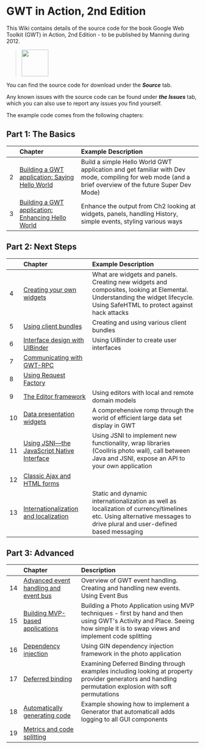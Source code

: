 # GWT in Action, 2nd Edition #
This Wiki contains details of the source code for the book Google Web Toolkit (GWT) in Action, 2nd Edition - to be published by Manning during 2012.

<a href='http://www.manning.com/tacy'>
<blockquote><img src='http://gwtinaction2.googlecode.com/svn/wiki/images/tacy_cover150.jpeg' width='70px' />
</a></blockquote>

You can find the source code for download under the **_Source_** tab.

Any known issues with the source code can be found under **_the Issues_** tab, which you can also use to report any issues you find yourself.

The example code comes from the following chapters:



## Part 1: The Basics ##
|  | **Chapter** | **Example Description** |
|:-|:------------|:------------------------|
|  2 | [Building a GWT application: Saying Hello World](BasicApp.md) | Build a simple Hello World GWT application and get familiar with Dev mode, compiling for web mode (and a brief overview of the future Super Dev Mode)|
| 3| [Building a GWT application: Enhancing Hello World](EnhancingApp.md) | Enhance the output from Ch2 looking at widgets, panels, handling History, simple events, styling various ways |

## Part 2: Next Steps ##
|  | **Chapter** | **Example Description** |
|:-|:------------|:------------------------|
| 4 | [Creating your own widgets](CreatingWidgets.md) | What are widgets and panels.  Creating new widgets and composites, looking at Elemental.  Understanding the widget lifecycle. Using SafeHTML to protect against hack attacks |
| 5 | [Using client bundles](ClientBundles.md) | Creating and using various client bundles |
| 6 | [Interface design with UIBinder](UiBinder.md) | Using UiBinder to create user interfaces |
| 7 | [Communicating with GWT-RPC](GWTRPC.md) |                         |
| 8 | [Using Request Factory](RequestFactory.md) |                         |
| 9 | [The Editor framework](EditorFramework.md) | Using editors with local and remote domain models |
| 10| [Data presentation widgets](DataPresentation.md) | A comprehensive romp through the world of efficient large data set display in GWT |
| 11| [Using JSNI—the JavaScript Native Interface](JSNI.md) | Using JSNI to implement new functionality, wrap libraries (CoolIris photo wall), call between Java and JSNI, expose an API to your own application |
| 12| [Classic Ajax and HTML forms](ClassicAjax.md) |                         |
| 13 | [Internationalization and localization](I18N.md) | Static and dynamic internationalization as well as localization of currency/timelines etc.  Using alternative messages to drive plural and user-defined based messaging|

## Part 3: Advanced ##
|  | **Chapter** | **Description** |
|:-|:------------|:----------------|
| 14 | [Advanced event handling and event bus](EventBus.md) | Overview of GWT event handling. Creating and handling new events. Using Event Bus |
| 15 | [Building MVP-based applications](MVP.md) | Building a Photo Application using MVP techniques - first by hand and then using GWT's Activity and Place.  Seeing how simple it is to swap views and implement code splitting |
| 16 | [Dependency injection](DI.md) | Using GIN dependency injection framework in the photo application |
| 17 | [Deferred binding](DeferredBinding.md) | Examining Deferred Binding through examples including looking at property provider generators and handling permutation explosion with soft permutations |
| 18 | [Automatically generating code](Generators.md) | Example showing how to implement a Generator that automaticall adds logging to all GUI components |
| 19 | [Metrics and code splitting](Metrics.md) |                 |